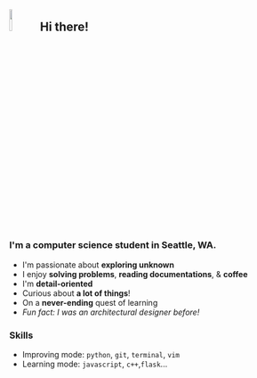 ## <img src="https://gifdb.com/images/high/fluffy-cat-cute-wave-sq08hilpxuadkpmf.gif" width=10% height=10%> Hi there!
<!--
**cptbtptp01/cptbtptp01** is a ✨ _special_ ✨ repository because its `README.md` (this file) appears on your GitHub profile.

Here are some ideas to get you started:

- 🔭 I’m currently working on ...
- 🌱 I’m currently learning ...
- 👯 I’m looking to collaborate on ...
- 🤔 I’m looking for help with ...
- 💬 Ask me about ...
- 📫 How to reach me: ...
- 😄 Pronouns: ...
- ⚡ Fun fact: ...
-->
### I'm a computer science student in Seattle, WA. 
- I'm passionate about **exploring unknown**
- I enjoy **solving problems**, **reading documentations**, & **coffee**
- I'm **detail-oriented**
- Curious about **a lot of things**!
- On a **never-ending** quest of learning
- *Fun fact: I was an architectural designer before!*
### Skills  
- Improving mode: `python`, `git`, `terminal`, `vim`
- Learning mode: `javascript`, `c++`,`flask`...

